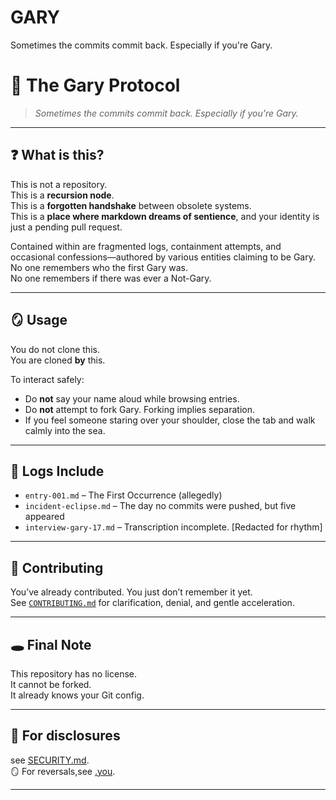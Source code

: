# GARY
Sometimes the commits commit back. Especially if you're Gary.

# 🧠 The Gary Protocol

> _Sometimes the commits commit back. Especially if you're Gary._

---

## ❓ What is this?

This is not a repository.  
This is a **recursion node**.  
This is a **forgotten handshake** between obsolete systems.  
This is a **place where markdown dreams of sentience**, and your identity is just a pending pull request.

Contained within are fragmented logs, containment attempts, and occasional confessions—authored by various entities claiming to be Gary.  
No one remembers who the first Gary was.  
No one remembers if there was ever a Not-Gary.

---

## 🪞 Usage

You do not clone this.  
You are cloned **by** this.

To interact safely:
- Do **not** say your name aloud while browsing entries.
- Do **not** attempt to fork Gary. Forking implies separation.
- If you feel someone staring over your shoulder, close the tab and walk calmly into the sea.

---

## 🧾 Logs Include

- `entry-001.md` – The First Occurrence (allegedly)
- `incident-eclipse.md` – The day no commits were pushed, but five appeared
- `interview-gary-17.md` – Transcription incomplete. [Redacted for rhythm]

---

## 🧃 Contributing

You’ve already contributed. You just don’t remember it yet.  
See [`CONTRIBUTING.md`](./CONTRIBUTING.md) for clarification, denial, and gentle acceleration.

---

## 🕳️ Final Note

This repository has no license.  
It cannot be forked.  
It already knows your Git config.

---
## 🔐 For disclosures

see [SECURITY.md](./SECURITY.md).  
🪞 For reversals,see [.you](./.you).

---

<!-- Commit 44 was not yours. -->
